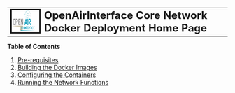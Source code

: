 <table style="border-collapse: collapse; border: none;">
  <tr style="border-collapse: collapse; border: none;">
    <td style="border-collapse: collapse; border: none;">
      <a href="http://www.openairinterface.org/">
         <img src="./images/oai_final_logo.png" alt="" border=3 height=50 width=150>
         </img>
      </a>
    </td>
    <td style="border-collapse: collapse; border: none; vertical-align: center;">
      <b><font size = "5">OpenAirInterface Core Network Docker Deployment Home Page</font></b>
    </td>
  </tr>
</table>

**Table of Contents**

1.  [Pre-requisites](./DEPLOY_PRE_REQUESITES.md)
2.  [Building the Docker Images](./BUILD_IMAGES.md)
3.  [Configuring the Containers](./CONFIGURE_CONTAINERS.md)
4.  [Running the Network Functions](./RUN_CNF.md)
